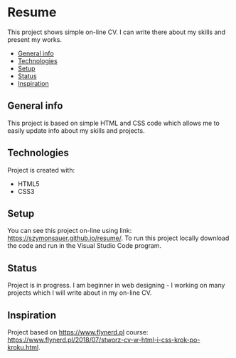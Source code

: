 # Resume
This project shows simple on-line CV. I can write there about my skills and present my works. 

* [General info](#general-info)
* [Technologies](#technologies)
* [Setup](#setup)
* [Status](#status)
* [Inspiration](#inspiration)

## General info
This project is based on simple HTML and CSS code which allows me to easily update info about my skills and projects.

## Technologies
Project is created with:
* HTML5
* CSS3

## Setup
You can see this project on-line using link: https://szymonsauer.github.io/resume/.
To run this project locally download the code and run in the Visual Studio Code program. 

## Status
Project is in progress. I am beginner in web designing - I working on many projects which I will write about in my on-line CV.

## Inspiration
Project based on https://www.flynerd.pl course: https://www.flynerd.pl/2018/07/stworz-cv-w-html-i-css-krok-po-kroku.html.
